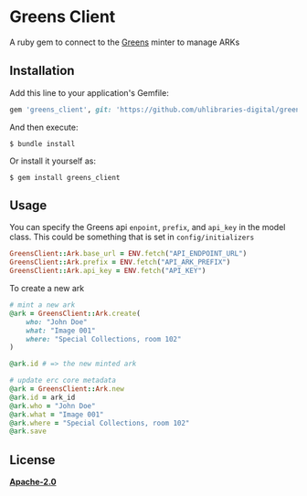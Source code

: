 # Greens Client

A ruby gem to connect to the [Greens](https://github.com/uhlibraries-digital/greens) minter to manage ARKs

## Installation

Add this line to your application's Gemfile:

```ruby
gem 'greens_client', git: 'https://github.com/uhlibraries-digital/greens_client.git'
```

And then execute:

    $ bundle install

Or install it yourself as:

    $ gem install greens_client

## Usage

You can specify the Greens api `enpoint`, `prefix`, and `api_key` in the model class.
This could be something that is set in `config/initializers`

```ruby
GreensClient::Ark.base_url = ENV.fetch("API_ENDPOINT_URL")
GreensClient::Ark.prefix = ENV.fetch("API_ARK_PREFIX")
GreensClient::Ark.api_key = ENV.fetch("API_KEY")
```

To create a new ark

```ruby
# mint a new ark
@ark = GreensClient::Ark.create(
    who: "John Doe"
    what: "Image 001"
    where: "Special Collections, room 102"
)

@ark.id # => the new minted ark

# update erc core metadata
@ark = GreensClient::Ark.new
@ark.id = ark_id
@ark.who = "John Doe"
@ark.what = "Image 001"
@ark.where = "Special Collections, room 102"
@ark.save
```

## License

**[Apache-2.0](LICENSE.txt)**
